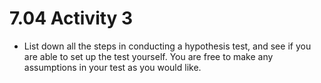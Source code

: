 # 7.04 Activity 3

- List down all the steps in conducting a hypothesis test, and see if you are able to set up the test yourself. You are free to make any assumptions in your test as you would like.
